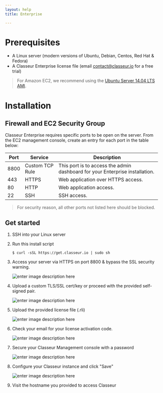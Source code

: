 ```yaml
---
layout: help
title: Enterprise

---
```


# Prerequisites


- A Linux server (modern versions of Ubuntu, Debian, Centos, Red Hat & Fedora)
- A Classeur Enterprise license file (email <contact@classeur.io> for a free trial)

> For Amazon EC2, we recommend using the [Ubuntu Server 14.04 LTS AMI](https://aws.amazon.com/marketplace/pp/B00JV9JBDS).


# Installation


## Firewall and EC2 Security Group

Classeur Enterprise requires specific ports to be open on the server. From the EC2 management console, create an entry for each port in the table below:

Port | Service | Description
---- | ------- | ---
8800 | Custom TCP Rule | This port is to access the admin dashboard for your Enterprise installation.
443 | HTTPS | Web application over HTTPS access.
80 | HTTP | Web application access.
22 | SSH | SSH access.

> For security reason, all other ports not listed here should be blocked.

## Get started

1. SSH into your Linux server
2. Run this install script

	```
	$ curl -sSL https://get.classeur.io | sudo sh
	```

3. Access your server via HTTPS on port 8800 & bypass the SSL security warning.

	![enter image description here](https://i.imgur.com/1I1pgAc.png)

4. Upload a custom TLS/SSL cert/key or proceed with the provided self-signed pair.

	![enter image description here](https://i.imgur.com/b2APOvk.png)

5. Upload the provided license file (.rli)

	![enter image description here](https://i.imgur.com/pTHnGb6.png)

6. Check your email for your license activation code.

	![enter image description here](https://i.imgur.com/3BN9wpb.png)

7. Secure your Classeur Management console with a password

	![enter image description here](https://i.imgur.com/dQXegMs.png)

8. Configure your Classeur instance and click "Save"

	![enter image description here](https://i.imgur.com/UkMRjPP.png)

9. Visit the hostname you provided to access Classeur

